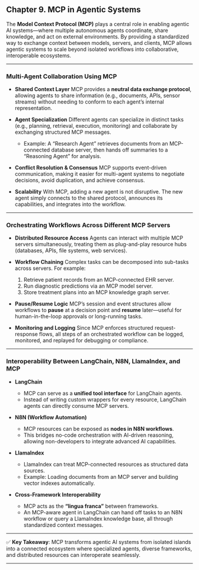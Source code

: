 ## **Chapter 9. MCP in Agentic Systems**

The **Model Context Protocol (MCP)** plays a central role in enabling agentic AI systems—where multiple autonomous agents coordinate, share knowledge, and act on external environments. By providing a standardized way to exchange context between models, servers, and clients, MCP allows agentic systems to scale beyond isolated workflows into collaborative, interoperable ecosystems.

---

### Multi-Agent Collaboration Using MCP

* **Shared Context Layer**
  MCP provides a **neutral data exchange protocol**, allowing agents to share information (e.g., documents, APIs, sensor streams) without needing to conform to each agent’s internal representation.

* **Agent Specialization**
  Different agents can specialize in distinct tasks (e.g., planning, retrieval, execution, monitoring) and collaborate by exchanging structured MCP messages.

  * Example: A “Research Agent” retrieves documents from an MCP-connected database server, then hands off summaries to a “Reasoning Agent” for analysis.

* **Conflict Resolution & Consensus**
  MCP supports event-driven communication, making it easier for multi-agent systems to negotiate decisions, avoid duplication, and achieve consensus.

* **Scalability**
  With MCP, adding a new agent is not disruptive. The new agent simply connects to the shared protocol, announces its capabilities, and integrates into the workflow.

---

### Orchestrating Workflows Across Different MCP Servers

* **Distributed Resource Access**
  Agents can interact with multiple MCP servers simultaneously, treating them as plug-and-play resource hubs (databases, APIs, file systems, web services).

* **Workflow Chaining**
  Complex tasks can be decomposed into sub-tasks across servers. For example:

  1. Retrieve patient records from an MCP-connected EHR server.
  2. Run diagnostic predictions via an MCP model server.
  3. Store treatment plans into an MCP knowledge graph server.

* **Pause/Resume Logic**
  MCP’s session and event structures allow workflows to **pause** at a decision point and **resume** later—useful for human-in-the-loop approvals or long-running tasks.

* **Monitoring and Logging**
  Since MCP enforces structured request-response flows, all steps of an orchestrated workflow can be logged, monitored, and replayed for debugging or compliance.

---

### Interoperability Between LangChain, N8N, LlamaIndex, and MCP

* **LangChain**

  * MCP can serve as a **unified tool interface** for LangChain agents.
  * Instead of writing custom wrappers for every resource, LangChain agents can directly consume MCP servers.

* **N8N (Workflow Automation)**

  * MCP resources can be exposed as **nodes in N8N workflows**.
  * This bridges no-code orchestration with AI-driven reasoning, allowing non-developers to integrate advanced AI capabilities.

* **LlamaIndex**

  * LlamaIndex can treat MCP-connected resources as structured data sources.
  * Example: Loading documents from an MCP server and building vector indexes automatically.

* **Cross-Framework Interoperability**

  * MCP acts as the **“lingua franca”** between frameworks.
  * An MCP-aware agent in LangChain can hand off tasks to an N8N workflow or query a LlamaIndex knowledge base, all through standardized context messages.

---

✅ **Key Takeaway**: MCP transforms agentic AI systems from isolated islands into a connected ecosystem where specialized agents, diverse frameworks, and distributed resources can interoperate seamlessly.

---
